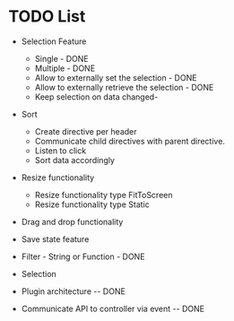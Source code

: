 TODO List
========

- Selection Feature
    - Single - DONE
    - Multiple - DONE
    - Allow to externally set the selection - DONE
    - Allow to externally retrieve the selection - DONE
    - Keep selection on data changed- 
- Sort
   - Create directive per header
   - Communicate child directives with parent directive.
   - Listen to click
   - Sort data accordingly
- Resize functionality
   - Resize functionality type FitToScreen
   - Resize functionality type Static
- Drag and drop functionality
- Save state feature


- Filter - String or Function - DONE
- Selection
- Plugin architecture -- DONE
- Communicate API to controller via event -- DONE
